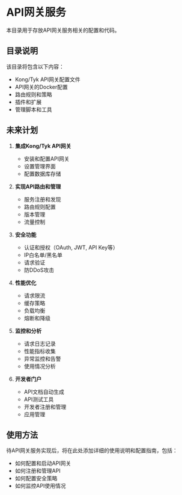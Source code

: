 # API网关服务

本目录用于存放API网关服务相关的配置和代码。

## 目录说明

该目录将包含以下内容：

- Kong/Tyk API网关配置文件
- API网关的Docker配置
- 路由规则和策略
- 插件和扩展
- 管理脚本和工具

## 未来计划

1. **集成Kong/Tyk API网关**
   - 安装和配置API网关
   - 设置管理界面
   - 配置数据库存储

2. **实现API路由和管理**
   - 服务注册和发现
   - 路由规则配置
   - 版本管理
   - 流量控制

3. **安全功能**
   - 认证和授权（OAuth, JWT, API Key等）
   - IP白名单/黑名单
   - 请求验证
   - 防DDoS攻击

4. **性能优化**
   - 请求限流
   - 缓存策略
   - 负载均衡
   - 熔断和降级

5. **监控和分析**
   - 请求日志记录
   - 性能指标收集
   - 异常监控和告警
   - 使用情况分析

6. **开发者门户**
   - API文档自动生成
   - API测试工具
   - 开发者注册和管理
   - 应用管理

## 使用方法

待API网关服务实现后，将在此处添加详细的使用说明和配置指南，包括：

- 如何配置和启动API网关
- 如何注册和管理API
- 如何配置安全策略
- 如何监控API使用情况
